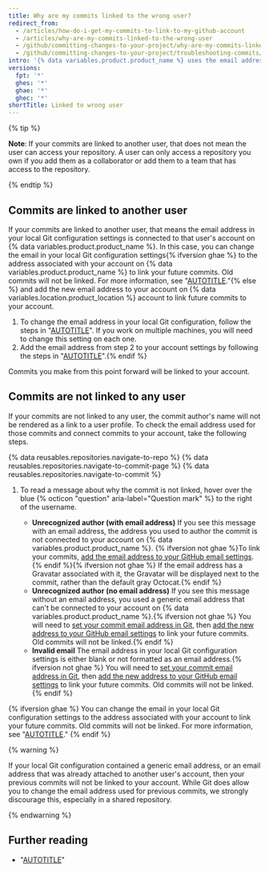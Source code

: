 ```yaml
---
title: Why are my commits linked to the wrong user?
redirect_from:
  - /articles/how-do-i-get-my-commits-to-link-to-my-github-account
  - /articles/why-are-my-commits-linked-to-the-wrong-user
  - /github/committing-changes-to-your-project/why-are-my-commits-linked-to-the-wrong-user
  - /github/committing-changes-to-your-project/troubleshooting-commits/why-are-my-commits-linked-to-the-wrong-user
intro: '{% data variables.product.product_name %} uses the email address in the commit header to link the commit to a GitHub user. If your commits are being linked to another user, or not linked to a user at all, you may need to change your local Git configuration settings{% ifversion not ghae %}, add an email address to your account email settings, or do both{% endif %}.'
versions:
  fpt: '*'
  ghes: '*'
  ghae: '*'
  ghec: '*'
shortTitle: Linked to wrong user
---
```

{% tip %}

**Note**: If your commits are linked to another user, that does not mean the user can access your repository. A user can only access a repository you own if you add them as a collaborator or add them to a team that has access to the repository.

{% endtip %}

## Commits are linked to another user

If your commits are linked to another user, that means the email address in your local Git configuration settings is connected to that user's account on {% data variables.product.product_name %}. In this case, you can change the email in your local Git configuration settings{% ifversion ghae %} to the address associated with your account on {% data variables.product.product_name %} to link your future commits. Old commits will not be linked. For more information, see "[AUTOTITLE](/account-and-profile/setting-up-and-managing-your-personal-account-on-github/managing-email-preferences/setting-your-commit-email-address#setting-your-commit-email-address-in-git)."{% else %} and add the new email address to your account on {% data variables.location.product_location %} account to link future commits to your account.

1. To change the email address in your local Git configuration, follow the steps in "[AUTOTITLE](/account-and-profile/setting-up-and-managing-your-personal-account-on-github/managing-email-preferences/setting-your-commit-email-address#setting-your-commit-email-address-in-git)". If you work on multiple machines, you will need to change this setting on each one.
1. Add the email address from step 2 to your account settings by following the steps in "[AUTOTITLE](/account-and-profile/setting-up-and-managing-your-personal-account-on-github/managing-email-preferences/adding-an-email-address-to-your-github-account)".{% endif %}

Commits you make from this point forward will be linked to your account.

## Commits are not linked to any user

If your commits are not linked to any user, the commit author's name will not be rendered as a link to a user profile. To check the email address used for those commits and connect commits to your account, take the following steps.

{% data reusables.repositories.navigate-to-repo %}
{% data reusables.repositories.navigate-to-commit-page %}
{% data reusables.repositories.navigate-to-commit %}
1. To read a message about why the commit is not linked, hover over the blue {% octicon "question" aria-label="Question mark" %} to the right of the username.

   - **Unrecognized author (with email address)** If you see this message with an email address, the address you used to author the commit is not connected to your account on {% data variables.product.product_name %}. {% ifversion not ghae %}To link your commits, [add the email address to your GitHub email settings](/account-and-profile/setting-up-and-managing-your-personal-account-on-github/managing-email-preferences/adding-an-email-address-to-your-github-account).{% endif %}{% ifversion not ghae %} If the email address has a Gravatar associated with it, the Gravatar will be displayed next to the commit, rather than the default gray Octocat.{% endif %}
   - **Unrecognized author (no email address)** If you see this message without an email address, you used a generic email address that can't be connected to your account on {% data variables.product.product_name %}.{% ifversion not ghae %} You will need to [set your commit email address in Git](/account-and-profile/setting-up-and-managing-your-personal-account-on-github/managing-email-preferences/setting-your-commit-email-address), then [add the new address to your GitHub email settings](/account-and-profile/setting-up-and-managing-your-personal-account-on-github/managing-email-preferences/adding-an-email-address-to-your-github-account) to link your future commits. Old commits will not be linked.{% endif %}
   - **Invalid email** The email address in your local Git configuration settings is either blank or not formatted as an email address.{% ifversion not ghae %} You will need to [set your commit email address in Git](/account-and-profile/setting-up-and-managing-your-personal-account-on-github/managing-email-preferences/setting-your-commit-email-address), then [add the new address to your GitHub email settings](/account-and-profile/setting-up-and-managing-your-personal-account-on-github/managing-email-preferences/adding-an-email-address-to-your-github-account) to link your future commits. Old commits will not be linked.{% endif %}

{% ifversion ghae %}
You can change the email in your local Git configuration settings to the address associated with your account to link your future commits. Old commits will not be linked. For more information, see "[AUTOTITLE](/account-and-profile/setting-up-and-managing-your-personal-account-on-github/managing-email-preferences/setting-your-commit-email-address#setting-your-commit-email-address-in-git)."
{% endif %}

{% warning %}

If your local Git configuration contained a generic email address, or an email address that was already attached to another user's account, then your previous commits will not be linked to your account. While Git does allow you to change the email address used for previous commits, we strongly discourage this, especially in a shared repository.

{% endwarning %}

## Further reading

- "[AUTOTITLE](/search-github/searching-on-github/searching-commits)"
